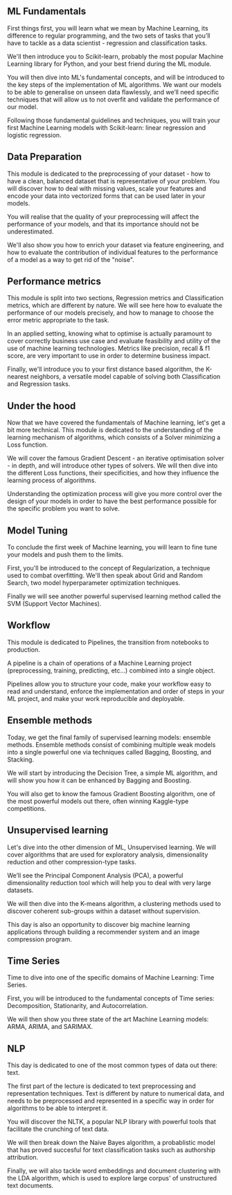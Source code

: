 ## ML Fundamentals

First things first, you will learn what we mean by Machine Learning, its difference to regular programming, and the two sets of tasks that you’ll have to tackle as a data scientist - regression and classification tasks. 

We'll then introduce you to Scikit-learn, probably the most popular Machine Learning library for Python, and your best friend during the ML module.

You will then dive into ML's fundamental concepts, and will be introduced to the key steps of the implementation of ML algorithms. We want our models to be able to generalise on unseen data flawlessly, and we’ll need specific techniques that will allow us to not overfit and validate the performance of our model. 

Following those fundamental guidelines and techniques, you will train your first Machine Learning models with Scikit-learn: linear regression and logistic regression.

## Data Preparation

This module is dedicated to the preprocessing of your dataset - how to have a clean, balanced dataset that is representative of your problem. You will discover how to deal with missing values, scale your features and encode your data into vectorized forms that can be used later in your models.

You will realise that the quality of your preprocessing will affect the performance of your models, and that its importance should not be underestimated. 

We'll also show you how to enrich your dataset via feature engineering, and how to evaluate the contribution of individual features to the performance of a model as a way to get rid of the "noise".

## Performance metrics

This module is split into two sections, Regression metrics and Classification metrics, which are different by nature. We will see here how to evaluate the performance of our models precisely, and how to manage to choose the error metric appropriate to the task.

In an applied setting, knowing what to optimise is actually paramount to cover correctly business use case and evaluate feasibility and utility of the use of machine learning technologies. Metrics like precision, recall & f1 score, are very important to use in order to determine business impact.

Finally, we'll introduce you to your first distance based algorithm, the K-nearest neighbors, a versatile model capable of solving both Classification and Regression tasks.


## Under the hood

Now that we have covered the fundamentals of  Machine learning, let's get a bit more technical. This module is dedicated to the understanding of the learning mechanism of algorithms, which consists of a Solver minimizing a Loss function.

We will cover the famous Gradient Descent - an iterative optimisation solver - in depth, and will introduce other types of solvers. We will then dive into the different Loss functions, their specificities, and how they influence the learning process of algorithms.

Understanding the optimization process will give you more control over the design of your models in order to have the best performance possible for the specific problem you want to solve.

## Model Tuning

To conclude the first week of Machine learning, you will learn to fine tune your models and push them to the limits.

First, you'll be introduced to the concept of Regularization, a technique used to combat overfitting. We'll then speak about Grid and Random Search, two model hyperparameter optimization techniques.

Finally we will see another powerful supervised learning method called the SVM (Support Vector Machines).

## Workflow

This module is dedicated to Pipelines, the transition from notebooks to production. 

A pipeline is a chain of operations of a Machine Learning project (preprocessing, training, predicting, etc...) combined into a single object.

Pipelines allow you to structure your code, make your workflow easy to read and understand, enforce the implementation and order of steps in your ML project, and make your work reproducible and deployable. 

## Ensemble methods

Today, we get the final family of supervised learning models: ensemble methods. Ensemble methods consist of combining multiple weak models into a single powerful one via techniques called Bagging, Boosting, and Stacking.

We will start by introducing the Decision Tree, a simple ML algorithm, and will show you how it can be enhanced by Bagging and Boosting.

You will also get to know the famous Gradient Boosting algorithm, one of the most powerful models out there, often winning Kaggle-type competitions.


## Unsupervised learning

Let's dive into the other dimension of ML, Unsupervised learning. We will cover algorithms that are used for exploratory analysis, dimensionality reduction and other compression-type tasks.

We’ll see the Principal Component Analysis (PCA), a powerful dimensionality reduction tool which will help you to deal with very large datasets.

We will then dive into the K-means algorithm, a clustering methods used to discover coherent sub-groups within a dataset without supervision.

This day is also an opportunity to discover big machine learning applications through building a recommender system and an image compression program.

## Time Series

Time to dive into one of the specific domains of Machine Learning: Time Series.

First, you will be introduced to the fundamental concepts of Time series: Decomposition, Stationarity, and Autocorrelation.

We will then show you three state of the art Machine Learning models: ARMA, ARIMA, and SARIMAX.

## NLP

This day is dedicated to one of the most common types of data out there: text.

The first part of the lecture is dedicated to text preprocessing and representation techniques. Text is different by nature to numerical data, and needs to be preprocessed and represented in a specific way in order for algorithms to be able to interpret it.

You will discover the NLTK, a popular NLP library with powerful tools that facilitate the crunching of text data.

We will then break down the Naive Bayes algorithm, a probablistic model that has proved succesful for text classification tasks such as authorship attribution.

Finally, we will also tackle word embeddings and document clustering with the LDA algorithm, which is used to explore large corpus' of unstructured text documents.
